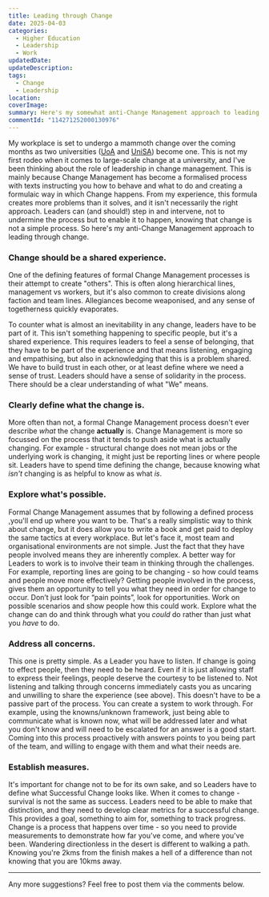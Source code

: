 ```yaml
---
title: Leading through Change
date: 2025-04-03
categories:
  - Higher Education
  - Leadership
  - Work
updatedDate: 
updateDescription: 
tags:
  - Change
  - Leadership
location: 
coverImage: 
summary: Here's my somewhat anti-Change Management approach to leading through change.
commentId: "114271252000130976"
---
```


My workplace is set to undergo a mammoth change over the coming months as two universities ([UoA](https://www.adelaide.edu.au/) and [UniSA](https://www.unisa.edu.au/)) become one. This is not my first rodeo when it comes to large-scale change at a university, and I've been thinking about the role of leadership in change management. This is mainly because Change Management has become a formalised process with texts instructing you how to behave and what to do and creating a formulaic way in which Change happens. From my experience, this formula creates more problems than it solves, and it isn't necessarily the right approach. Leaders can (and should!) step in and intervene, not to undermine the process but to enable it to happen, knowing that change is not a simple process. So here's my anti-Change Management approach to leading through change. 
### Change should be a shared experience.

One of the defining features of formal Change Management processes is their attempt to create "others". This is often along hierarchical lines, management vs workers, but it's also common to create divisions along faction and team lines. Allegiances become weaponised, and any sense of togetherness quickly evaporates. 

To counter what is almost an inevitability in any change, leaders have to be part of it. This isn't something happening to specific people, but it's a shared experience. This requires leaders to feel a sense of belonging, that they have to be part of the experience and that means listening, engaging and empathising, but also in acknowledging that this is a problem shared. We have to build trust in each other, or at least define where we need a sense of trust. Leaders should have a sense of solidarity in the process. There should be a clear understanding of what "We" means.
### Clearly define what the change is. 

More often than not, a formal Change Management process doesn't ever describe *what* the change **actually** is. Change Management is more so focussed on the process that it tends to push aside what is actually changing. For example - structural change does not mean jobs or the underlying work is changing, it might just be reporting lines or where people sit. Leaders have to spend time defining the change, because knowing what *isn't* changing is as helpful to know as what *is*. 
### Explore what's possible. 

 Formal Change Management assumes that by following a defined process ,you'll end up where you want to be. That's a really simplistic way to think about change, but it does allow you to write a book and get paid to deploy the same tactics at every workplace. But let's face it, most team and organisational environments are not simple. Just the fact that they have people involved means they are inherently complex. A better way for Leaders to work is to involve their team in thinking through the challenges. For example, reporting lines are going to be changing - so how could teams and people move more effectively? Getting people involved in the process, gives them an opportunity to tell you what they need in order for change to occur.  Don’t just look for “pain points”, look for opportunities. Work on possible scenarios and show people how this could work. Explore what the change can do and think through what you *could* do rather than just what you *have* to do. 
### Address all concerns. 

This one is pretty simple. As a Leader you have to listen. If change is going to effect people, then they need to be heard. Even if it is just allowing staff to express their feelings, people deserve the courtesy to be listened to. Not listening and talking through concerns immediately casts you as uncaring and unwilling to share the experience (see above). This doesn't have to be a passive part of the process. You can create a system to work through. For example, using the knowns/unknown framework, just being able to communicate what is known now, what will be addressed later and what you don't know and will need to be escalated for an answer is a good start. Coming into this process proactively with answers points to you being part of the team, and willing to engage with them and what their needs are. 
### Establish measures. 

It's important for change not to be for its own sake, and so Leaders have to define what Successful Change looks like. When it comes to change - survival is not the same as success. Leaders need to be able to make that distinction, and they need to develop clear metrics for a successful change. This provides a goal, something to aim for, something to track progress. Change is a process that happens over time - so you need to provide measurements to demonstrate how far you've come, and where you've been. Wandering directionless in the desert is different to walking a path. Knowing you're 2kms from the finish makes a hell of a difference than not knowing that you are 10kms away. 

---

Any more suggestions? Feel free to post them via the comments below. 